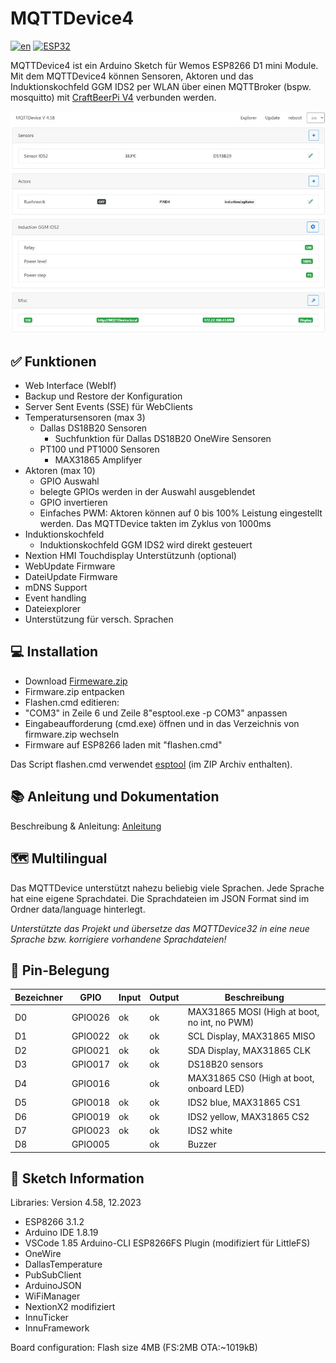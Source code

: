 # MQTTDevice4

[![en](https://img.shields.io/badge/lang-en-yellow.svg)](https://github.com/InnuendoPi/MQTTDevice4/blob/main/README.en.md)
[![ESP32](https://img.shields.io/static/v1?label=Arduino&message=ESP32%20&#8594;&logo=arduino&logoColor=white&color=blue)](https://github.com/InnuendoPi/MQTTDevice32)

MQTTDevice4 ist ein Arduino Sketch für Wemos ESP8266 D1 mini Module. Mit dem MQTTDevice4 können Sensoren, Aktoren und das Induktionskochfeld GGM IDS2 per WLAN über einen MQTTBroker (bspw. mosquitto) mit [CraftBeerPi V4](https://github.com/avollkopf/craftbeerpi4) verbunden werden.

![Web Interface](docs/img/startseite.jpg)

## ✅ Funktionen

* Web Interface (WebIf)
* Backup und Restore der Konfiguration
* Server Sent Events (SSE) für WebClients
* Temperatursensoren (max 3)
  * Dallas DS18B20 Sensoren
    * Suchfunktion für Dallas DS18B20 OneWire Sensoren
  * PT100 und PT1000 Sensoren
    * MAX31865 Amplifyer
* Aktoren (max 10)
  * GPIO Auswahl
  * belegte GPIOs werden in der Auswahl ausgeblendet
  * GPIO invertieren
  * Einfaches PWM: Aktoren können auf 0 bis 100% Leistung eingestellt werden. Das MQTTDevice takten im Zyklus von 1000ms
* Induktionskochfeld
  * Induktionskochfeld GGM IDS2 wird direkt gesteuert
* Nextion HMI Touchdisplay Unterstützunh (optional)
* WebUpdate Firmware
* DateiUpdate Firmware
* mDNS Support
* Event handling
* Dateiexplorer
* Unterstützung für versch. Sprachen

## 💻 Installation

* Download [Firmeware.zip](https://github.com/InnuendoPi/MQTTDevice4/blob/main/tools/Firmware.zip)
* Firmware.zip entpacken
* Flashen.cmd editieren:
* "COM3" in Zeile 6  und Zeile 8"esptool.exe -p COM3" anpassen
* Eingabeaufforderung (cmd.exe) öffnen und in das Verzeichnis von firmware.zip wechseln
* Firmware auf ESP8266 laden mit "flashen.cmd"

Das Script flashen.cmd verwendet [esptool](https://github.com/espressif/esptool) (im ZIP Archiv enthalten).

## 📚 Anleitung und Dokumentation

Beschreibung & Anleitung: [Anleitung](https://innuendopi.gitbook.io/mqttdevice32/)

## 🗺️ Multilingual

Das MQTTDevice unterstützt nahezu beliebig viele Sprachen. Jede Sprache hat eine eigene Sprachdatei. Die Sprachdateien im JSON Format sind im Ordner data/language hinterlegt.

_Unterstützte das Projekt und übersetze das MQTTDevice32 in eine neue Sprache bzw. korrigiere vorhandene Sprachdateien!_

## 💠 Pin-Belegung

| Bezeichner |   GPIO   |  Input  |  Output  | Beschreibung |
| ---------- | -------- | ------- | -------- | ------------ |
|     D0     |  GPIO026 |   ok    |   ok     | MAX31865 MOSI (High at boot, no int, no PWM) |
|     D1     |  GPIO022 |   ok    |   ok     | SCL Display, MAX31865 MISO  |
|     D2     |  GPIO021 |   ok    |   ok     | SDA Display, MAX31865 CLK  |
|     D3     |  GPIO017 |   ok    |   ok     | DS18B20 sensors |
|     D4     |  GPIO016 |         |   ok     | MAX31865 CS0 (High at boot, onboard LED)|
|     D5     |  GPIO018 |   ok    |   ok     | IDS2 blue, MAX31865 CS1   |
|     D6     |  GPIO019 |   ok    |   ok     | IDS2 yellow, MAX31865 CS2 |
|     D7     |  GPIO023 |   ok    |   ok     | IDS2 white |
|     D8     |  GPIO005 |         |   ok     | Buzzer       |

## 📰 Sketch Information

Libraries: Version 4.58, 12.2023

* ESP8266 3.1.2
* Arduino IDE 1.8.19
* VSCode 1.85 Arduino-CLI ESP8266FS Plugin (modifiziert für LittleFS)
* OneWire
* DallasTemperature
* PubSubClient
* ArduinoJSON
* WiFiManager
* NextionX2 modifiziert
* InnuTicker
* InnuFramework

Board configuration:
Flash size 4MB (FS:2MB OTA:~1019kB)
